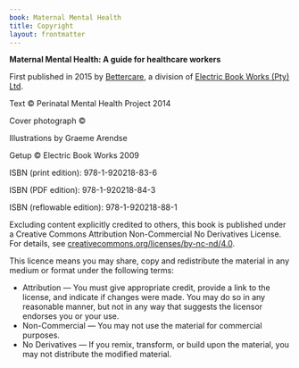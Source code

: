 ```yaml
---
book: Maternal Mental Health
title: Copyright
layout: frontmatter
---
```


**Maternal Mental Health: A guide for healthcare workers**

First published in 2015 by [Bettercare](http://bettercare.co.za), a division of [Electric Book Works (Pty) Ltd](http://www.electricbookworks.com). 

Text © Perinatal Mental Health Project 2014

Cover photograph © 

Illustrations by Graeme Arendse

Getup © Electric Book Works 2009

ISBN (print edition): 978-1-920218-83-6

ISBN (PDF edition): 978-1-920218-84-3

ISBN (reflowable edition): 978-1-920218-88-1

Excluding content explicitly credited to others, this book is published under a Creative Commons Attribution Non-Commercial No Derivatives License. For details, see [creativecommons.org/licenses/by-nc-nd/4.0](http://creativecommons.org/licenses/by-nc-nd/4.0/).

This licence means you may share, copy and redistribute the material in any medium or format under the following terms:

* Attribution — You must give appropriate credit, provide a link to the license, and indicate if changes were made. You may do so in any reasonable manner, but not in any way that suggests the licensor endorses you or your use.
* Non-Commercial — You may not use the material for commercial purposes.
* No Derivatives — If you remix, transform, or build upon the material, you may not distribute the modified material.